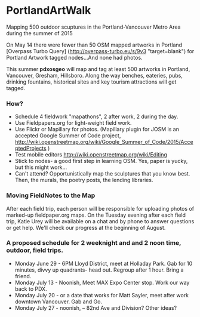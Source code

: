 # PortlandArtWalk
Mapping 500 outdoor scuptures in the Portland-Vancouver Metro Area during the summer of 2015


On May 14 there were fewer than 50 OSM mapped artworks in Portland [Overpass Turbo Query] (http://overpass-turbo.eu/s/9v3 "target=blank")  for Portland Artwork tagged nodes...And none had photos.

This summer **pdxosgeo** will map and tag at least 500 artworks in Portland, Vancouver, Gresham, Hillsboro. Along the way benches, eateries, pubs, drinking fountains, historical sites and key tourism attractions will get tagged.   


### How? 
- Schedule 4 fieldwork "mapathons", 2 after work, 2 during the day.
- Use Fieldpapers.org for light-weight field work.
- Use Flickr or Mapillary for photos. (Mapillary plugin for JOSM is an accepted Google Summer of Code project, http://wiki.openstreetmap.org/wiki/Google_Summer_of_Code/2015/AcceptedProjects )
- Test mobile editors http://wiki.openstreetmap.org/wiki/Editing
- Stick to nodes- a good first step in learning OSM. Yes, paper is yucky, but this might work...
- Can't attend?  Opportunistically map the sculptures that you know best. Then, the murals, the poetry posts, the lending libraries.

### Moving FieldNotes to the Map
After each field trip, each person will be responsible for uploading photos of marked-up fieldpaper.org maps. On the Tuesday evening after each field trip, Katie Urey will be available on a chat and by phone to answer questions or get help. We'll check our progress at the beginning of August.


### A proposed schedule for 2 weeknight and and 2 noon time, outdoor, field trips.

- Monday June 29 - 6PM Lloyd District, meet at Holladay Park. Gab for 10 minutes, divvy up quadrants- head out. Regroup after 1 hour.  Bring a friend.
- Monday July 13 - Noonish, Meet MAX Expo Center stop. Work our way back to PDX.
- Monday July 20 - or a date that works for Matt Sayler, meet after work downtown Vancouver. Gab and Go.
- Monday July 27 - noonish, – 82nd Ave and Division?  Other ideas?
